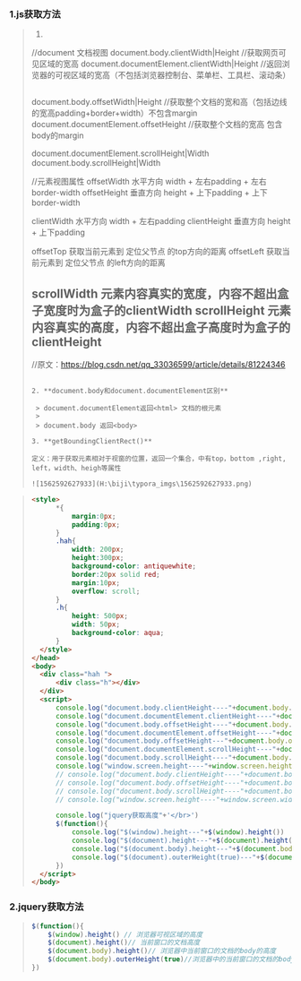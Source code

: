 ### 1.js获取方法

>1. ```js
>  //document 文档视图
>  document.body.clientWidth|Height //获取网页可见区域的宽高
>  document.documentElement.clientWidth|Height  //返回浏览器的可视区域的宽高（不包括浏览器控制台、菜单栏、工具栏、滚动条）
>  ```
>```
>
>document.body.offsetWidth|Height //获取整个文档的宽和高（包括边线的宽高padding+border+width）不包含margin
>document.documentElement.offsetHeight //获取整个文档的宽高  包含body的margin
>
>document.documentElement.scrollHeight|Width 
>document.body.scrollHeight|Width
>
>//元素视图属性
>	offsetWidth 水平方向 width + 左右padding + 左右border-width
>offsetHeight 垂直方向 height + 上下padding + 上下border-width
>
>clientWidth 水平方向 width + 左右padding
>clientHeight 垂直方向 height + 上下padding
>
>offsetTop 获取当前元素到 定位父节点 的top方向的距离
>offsetLeft 获取当前元素到 定位父节点 的left方向的距离
>
>scrollWidth 元素内容真实的宽度，内容不超出盒子宽度时为盒子的clientWidth
>scrollHeight 元素内容真实的高度，内容不超出盒子高度时为盒子的clientHeight
>---
>//原文：https://blog.csdn.net/qq_33036599/article/details/81224346 
>
>```
>
>2. **document.body和document.documentElement区别**
>
>  > document.documentElement返回<html> 文档的根元素
>  >
>  > document.body 返回<body>
>
>3. **getBoundingClientRect()**
>
>定义：用于获取元素相对于视窗的位置，返回一个集合，中有top，bottom ,right, left，width、heigh等属性
>
>![1562592627933](H:\biji\typora_imgs\1562592627933.png)
>



>
>```html
><style>
>		*{
>			margin:0px;
>			padding:0px;
>		}
>		.hah{
>			width: 200px;
>			height:300px;
>			background-color: antiquewhite;
>			border:20px solid red;
>			margin:10px;
>			overflow: scroll;
>		}
>		.h{
>			height: 500px;
>			width: 50px;
>			background-color: aqua;
>		}
>	</style>
></head>
><body>
>	<div class="hah ">
>		<div class="h"></div>
>	</div>
>	<script>
>		console.log("document.body.clientHeight----"+document.body.clientHeight)
>		console.log("document.documentElement.clientHeight----"+document.documentElement.clientHeight)
>		console.log("document.body.offsetHeight----"+document.body.offsetHeight)
>		console.log("document.documentElement.offsetHeight----"+document.documentElement.offsetHeight)
>		console.log("document.body.offsetHeight---"+document.body.offsetHeight)
>		console.log("document.documentElement.scrollHeight----"+document.documentElement.scrollHeight)
>		console.log("document.body.scrollHeight----"+document.body.scrollHeight)
>		console.log("window.screen.height----"+window.screen.height)
>		// console.log("document.body.clientHeight----"+document.body.clientWidth)
>		// console.log("document.body.offsetHeight----"+document.body.offsetWidth)
>		// console.log("document.body.scrollHeight----"+document.body.scrollWidth)
>		// console.log("window.screen.height----"+window.screen.width)
>
>		console.log("jquery获取高度"+'</br>')
>		$(function(){
>			console.log("$(window).height---"+$(window).height())
>			console.log("$(document).height---"+$(document).height())
>			console.log("$(document.body).height---"+$(document.body).height())
>			console.log("$(document).outerHeight(true)---"+$(document.body).outerHeight(true))
>		})
>	</script>
></body>
>```

### 2.jquery获取方法

> ```js
> $(function(){
>     $(window).height() // 浏览器可视区域的高度
>     $(document).height()// 当前窗口的文档高度
>     $(document.body).height()// 浏览器中当前窗口的文档的body的高度
>     $(document.body).outerHeight(true)//浏览器中的当前窗口的文档的body的总高度包括border padding margin
> })
> ```
>
> 
>
> 



